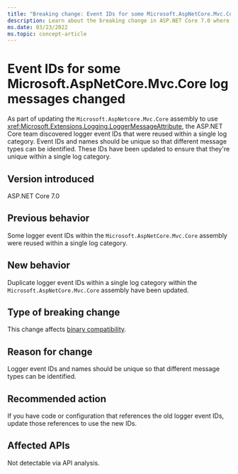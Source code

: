 ```yaml
---
title: "Breaking change: Event IDs for some Microsoft.AspNetCore.Mvc.Core log messages changed"
description: Learn about the breaking change in ASP.NET Core 7.0 where event IDs for some Microsoft.AspNetCore.Mvc.Core log messages changed.
ms.date: 03/23/2022
ms.topic: concept-article
---
```


# Event IDs for some Microsoft.AspNetCore.Mvc.Core log messages changed

As part of updating the `Microsoft.AspNetcore.Mvc.Core` assembly to use <xref:Microsoft.Extensions.Logging.LoggerMessageAttribute>, the ASP.NET Core team discovered logger event IDs that were reused within a single log category. Event IDs and names should be unique so that different message types can be identified. These IDs have been updated to ensure that they're unique within a single log category.

## Version introduced

ASP.NET Core 7.0

## Previous behavior

Some logger event IDs within the `Microsoft.AspNetCore.Mvc.Core` assembly were reused within a single log category.

## New behavior

Duplicate logger event IDs within a single log category within the `Microsoft.AspNetCore.Mvc.Core` assembly have been updated.

## Type of breaking change

This change affects [binary compatibility](../../categories.md#binary-compatibility).

## Reason for change

Logger event IDs and names should be unique so that different message types can be identified.

## Recommended action

If you have code or configuration that references the old logger event IDs, update those references to use the new IDs.

## Affected APIs

Not detectable via API analysis.
